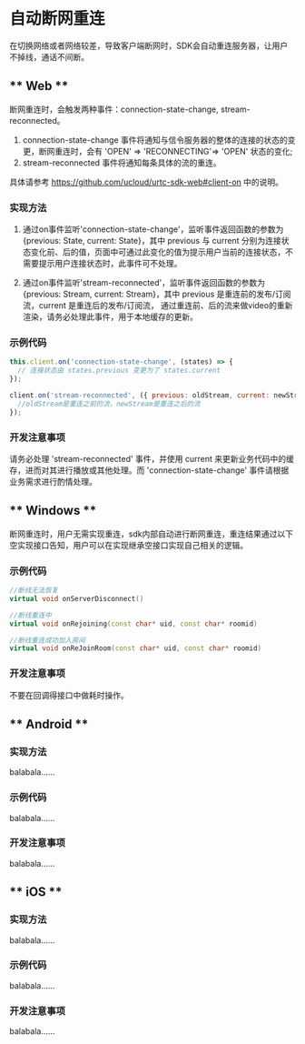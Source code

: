 # 自动断网重连

在切换网络或者网络较差，导致客户端断网时，SDK会自动重连服务器，让用户不掉线，通话不间断。

<!-- tabs:start -->

## ** Web **

断网重连时，会触发两种事件：connection-state-change, stream-reconnected。
1. connection-state-change 事件将通知与信令服务器的整体的连接的状态的变更，断网重连时，会有 'OPEN' => 'RECONNECTING'=> 'OPEN' 状态的变化;
2. stream-reconnected 事件将通知每条具体的流的重连。

具体请参考 https://github.com/ucloud/urtc-sdk-web#client-on 中的说明。

### 实现方法

1. 通过on事件监听'connection-state-change'，监听事件返回函数的参数为 {previous: State, current: State}，其中 previous 与 current 分别为连接状态变化前、后的值，页面中可通过此变化的值为提示用户当前的连接状态，不需要提示用户连接状态时，此事件可不处理。

2. 通过on事件监听'stream-reconnected'，监听事件返回函数的参数为 {previous: Stream, current: Stream}，其中 previous 是重连前的发布/订阅流，current 是重连后的发布/订阅流， 通过重连前、后的流来做video的重新渲染，请务必处理此事件，用于本地缓存的更新。

### 示例代码

```js
this.client.on('connection-state-change', (states) => {
  // 连接状态由 states.previous 变更为了 states.current
});
```

```js
client.on('stream-reconnected', ({ previous: oldStream, current: newStream }) => {
  //oldStream是重连之前的流，newStream是重连之后的流
});
```

### 开发注意事项

请务必处理 'stream-reconnected' 事件，并使用 current 来更新业务代码中的缓存，进而对其进行播放或其他处理。而 'connection-state-change' 事件请根据业务需求进行酌情处理。

## ** Windows **

断网重连时，用户无需实现重连，sdk内部自动进行断网重连，重连结果通过以下空实现接口告知，用户可以在实现继承空接口实现自己相关的逻辑。

### 示例代码

```cpp
//断线无法恢复
virtual void onServerDisconnect()

//断线重连中
virtual void onRejoining(const char* uid, const char* roomid)

//断线重连成功加入房间
virtual void onReJoinRoom(const char* uid, const char* roomid)  
```

### 开发注意事项

不要在回调得接口中做耗时操作。

## ** Android **

### 实现方法

balabala……    

### 示例代码

balabala……    

### 开发注意事项

balabala……  




## ** iOS **

### 实现方法

balabala……    

### 示例代码

balabala……    

### 开发注意事项

balabala……  



<!-- tabs:end -->
